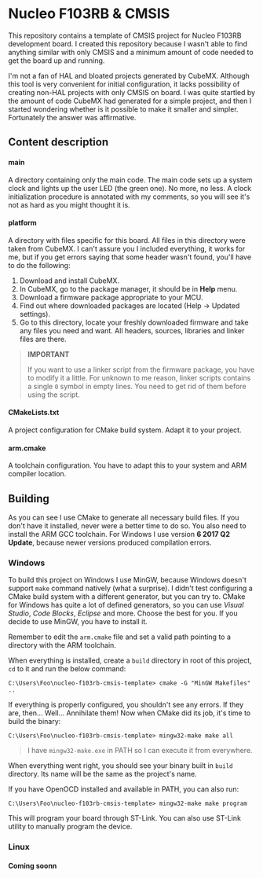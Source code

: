 # Nucleo F103RB & CMSIS

This repository contains a template of CMSIS project for Nucleo F103RB development board. I created this repository because I wasn't able to find anything similar with only CMSIS and a minimum amount of code needed to get the board up and running.

I'm not a fan of HAL and bloated projects generated by CubeMX. Although this tool is very convenient for initial configuration, it lacks possibility of creating non-HAL projects with only CMSIS on board. I was quite startled by the amount of code CubeMX had generated for a simple project, and then I started wondering whether is it possible to make it smaller and simpler. Fortunately the answer was affirmative. 

## Content description

#### main

A directory containing only the main code. The main code sets up  a system clock and lights up the user LED (the green one). No more, no less. A clock initialization procedure is annotated with my comments, so you will see it's not as hard as you might thought it is.

#### platform

A directory with files specific for this board. All files in this directory were taken from CubeMX. I can't assure you I included everything, it works for me, but if you get errors saying that some header wasn't found, you'll have to do the following:

1. Download and install CubeMX.
2. In CubeMX, go to the package manager, it should be in **Help** menu.
3. Download a firmware package appropriate to your MCU.
4. Find out where downloaded packages are located (Help -> Updated settings).
5. Go to this directory, locate your freshly downloaded firmware and take any files you need and want. All headers, sources, libraries and linker files are there.

> **IMPORTANT**
>
> If you want to use a linker script from the firmware package, you have to modify it a little. For unknown to me reason, linker scripts contains a single `0` symbol in empty lines. You need to get rid of them before using the script.

#### CMakeLists.txt

A project configuration for CMake build system. Adapt it to your project.

#### arm.cmake

A toolchain configuration. You have to adapt this to your system and ARM compiler location.

## Building

As you can see I use CMake to generate all necessary build files. If you don't have it installed, never were a better time to do so. You also need to install the ARM GCC toolchain. For Windows I use version **6 2017 Q2 Update**, because newer versions produced compilation errors.

### Windows

To build this project on Windows I use MinGW, because Windows doesn't support `make` command natively (what a surprise). I didn't test configuring a CMake build system with a different generator, but you can try to. CMake for Windows has quite a lot of defined generators, so you can use *Visual Studio*, *Code Blocks*, *Eclipse* and more. Choose the best for you. If you decide to use MinGW, you have to install it.

Remember to edit the `arm.cmake` file and set a valid path pointing to a directory with the ARM toolchain. 

When everything is installed, create a `build` directory in root of this project, `cd` to it and run the below command:

`C:\Users\Foo\nucleo-f103rb-cmsis-template> cmake -G "MinGW Makefiles" ..`

If everything is properly configured, you shouldn't see any errors. If they are, then... Well... Annihilate them! Now when CMake did its job, it's time to build the binary:

`C:\Users\Foo\nucleo-f103rb-cmsis-template> mingw32-make make all`

> I have `mingw32-make.exe` in PATH so I can execute it from everywhere.

When everything went right, you should see your binary built in `build` directory. Its name will be the same as the project's name.

If you have OpenOCD installed and available in PATH, you can also run:

`C:\Users\Foo\nucleo-f103rb-cmsis-template> mingw32-make make program`

This will program your board through ST-Link. You can also use ST-Link utility to manually program the device.

### Linux

#### Coming soonn